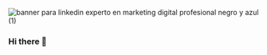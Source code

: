 ![banner para linkedin experto en marketing digital profesional negro y azul (1)](https://user-images.githubusercontent.com/103861356/193508785-697e843b-3aa5-415b-9746-b345a5fd061c.gif)


### Hi there 👋
